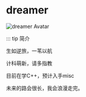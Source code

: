 # dreamer

<img :src="$withBase('/member_avatar/dreamer.jpg')" alt="dreamer Avatar">

::: tip 简介

生如逆旅，一苇以航

计科萌新，请多指教

目前在学C++，预计入手misc

未来的路会很长，我会浪漫走完。
